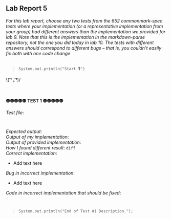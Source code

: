 ## Lab Report 5
*For this lab report, choose any two tests from the 652 commonmark-spec tests where your implementation (or a representative implementation from your group) had different answers than the implementation we provided for lab 9. Note that this is the implementation in the markdown-parse repository, not the one you did today in lab 10. The tests with different answers should correspond to different bugs – that is, you couldn’t easily fix both with one code change*    
<br/>  
>`System.out.println("Start.🎙")`    
  
\\( ͡❛ ₒ ͡❛)/ <br/><br/><br/>

   


**👽👽👽👽👽  TEST 1  👽👽👽👽👽**

*Test file*:      
``` 
   
```   
*Expected output*:    
*Output of my implementation*:   
*Output of provided implementation*:   
*How I found different result*: `diff`   
*Correct implementation*:   
* Add text here  

*Bug in incorrect implementation*:   
* Add text here    
 
*Code in incorrect implementation that should be fixed*:   
```   
   
```  
 

>`System.out.println("End of Test #1 Description.");`  
 
<br/><br/><br/><br/>

